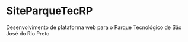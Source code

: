 # SiteParqueTecRP
Desenvolvimento de plataforma web para o Parque Tecnológico de São José do Rio Preto
